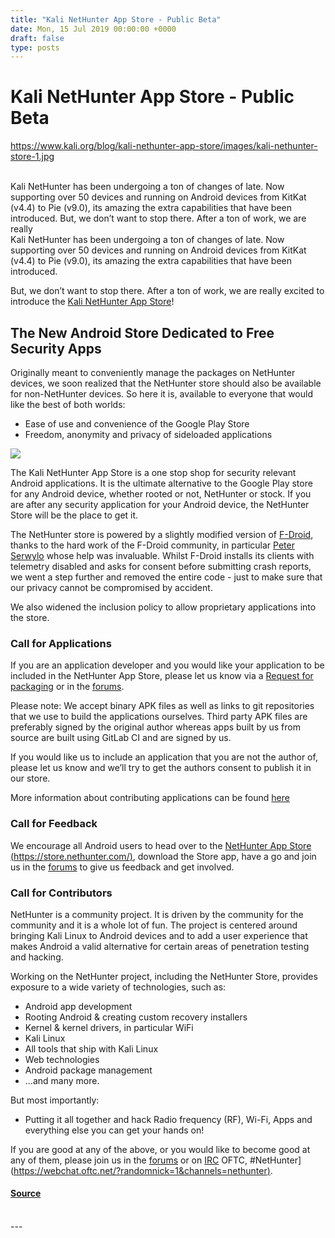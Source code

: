 ```yaml
---
title: "Kali NetHunter App Store - Public Beta"
date: Mon, 15 Jul 2019 00:00:00 +0000
draft: false
type: posts
---
```

# Kali NetHunter App Store - Public Beta
https://www.kali.org/blog/kali-nethunter-app-store/images/kali-nethunter-store-1.jpg
<br/>

<br/>
Kali NetHunter has been undergoing a ton of changes of late. Now supporting over 50 devices and running on Android devices from KitKat (v4.4) to Pie (v9.0), its amazing the extra capabilities that have been introduced. But, we don&rsquo;t want to stop there. After a ton of work, we are really
<br/>
Kali NetHunter has been undergoing a ton of changes of late. Now supporting over 50 devices and running on Android devices from KitKat (v4.4) to Pie (v9.0), its amazing the extra capabilities that have been introduced.

But, we don’t want to stop there. After a ton of work, we are really excited to introduce the [Kali NetHunter App Store](https://store.nethunter.com/)!

The New Android Store Dedicated to Free Security Apps
-----------------------------------------------------

Originally meant to conveniently manage the packages on NetHunter devices, we soon realized that the NetHunter store should also be available for non-NetHunter devices. So here it is, available to everyone that would like the best of both worlds:

-   Ease of use and convenience of the Google Play Store
-   Freedom, anonymity and privacy of sideloaded applications

[![](https://www.kali.org/blog/kali-nethunter-app-store/images/nethunter-store-02.png)](https://www.kali.org/blog/kali-nethunter-app-store/images/nethunter-store-02.png)

The Kali NetHunter App Store is a one stop shop for security relevant Android applications. It is the ultimate alternative to the Google Play store for any Android device, whether rooted or not, NetHunter or stock. If you are after any security application for your Android device, the NetHunter Store will be the place to get it.

The NetHunter store is powered by a slightly modified version of [F-Droid](https://f-droid.org/en/), thanks to the hard work of the F-Droid community, in particular [Peter Serwylo](https://twitter.com/serwylo) whose help was invaluable. Whilst F-Droid installs its clients with telemetry disabled and asks for consent before submitting crash reports, we went a step further and removed the entire code - just to make sure that our privacy cannot be compromised by accident.

We also widened the inclusion policy to allow proprietary applications into the store.

### Call for Applications

If you are an application developer and you would like your application to be included in the NetHunter App Store, please let us know via a [Request for packaging](https://gitlab.com/kalilinux/nethunter/store/rfp/-/issues) or in the [forums](https://forums.kali.org/forumdisplay.php?35-App-Store).

Please note: We accept binary APK files as well as links to git repositories that we use to build the applications ourselves. Third party APK files are preferably signed by the original author whereas apps built by us from source are built using GitLab CI and are signed by us.

If you would like us to include an application that you are not the author of, please let us know and we’ll try to get the authors consent to publish it in our store.

More information about contributing applications can be found [here](https://store.nethunter.com/en/contribute/)

### Call for Feedback

We encourage all Android users to head over to the [NetHunter App Store (https://store.nethunter.com/)](https://store.nethunter.com/), download the Store app, have a go and join us in the [forums](https://forums.kali.org/forumdisplay.php?35-App-Store) to give us feedback and get involved.

### Call for Contributors

NetHunter is a community project. It is driven by the community for the community and it is a whole lot of fun. The project is centered around bringing Kali Linux to Android devices and to add a user experience that makes Android a valid alternative for certain areas of penetration testing and hacking.

Working on the NetHunter project, including the NetHunter Store, provides exposure to a wide variety of technologies, such as:

-   Android app development
-   Rooting Android & creating custom recovery installers
-   Kernel & kernel drivers, in particular WiFi
-   Kali Linux
-   All tools that ship with Kali Linux
-   Web technologies
-   Android package management
-   …and many more.

But most importantly:

-   Putting it all together and hack Radio frequency (RF), Wi-Fi, Apps and everything else you can get your hands on!

If you are good at any of the above, or you would like to become good at any of them, please join us in the [forums](https://forums.kali.org/forumdisplay.php?35-App-Store) or on [IRC](https://www.kali.org/docs/community/kali-linux-irc-channel/) OFTC, #NetHunter\]([https://webchat.oftc.net/?randomnick=1&channels=nethunter)](https://webchat.oftc.net/?randomnick=1&channels=nethunter\)).

#### [Source](https://www.kali.org/blog/kali-nethunter-app-store/)

<br/>
---
